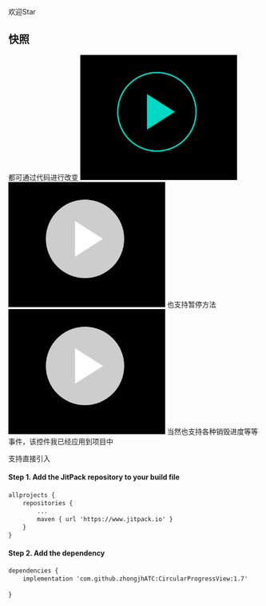 欢迎Star

## 快照
都可通过代码进行改变
![](https://github.com/zhongjhATC/CircularProgressView/blob/master/gif/1.gif)
![](https://github.com/zhongjhATC/CircularProgressView/blob/master/gif/2.gif)
也支持暂停方法
![](https://github.com/zhongjhATC/CircularProgressView/blob/master/gif/3.gif)
当然也支持各种销毁进度等等事件，该控件我已经应用到项目中


支持直接引入
#### Step 1. Add the JitPack repository to your build file

	allprojects {
		repositories {
			...
			maven { url 'https://www.jitpack.io' }
		}
	}

#### Step 2. Add the dependency

	dependencies {
        implementation 'com.github.zhongjhATC:CircularProgressView:1.7'

	}


